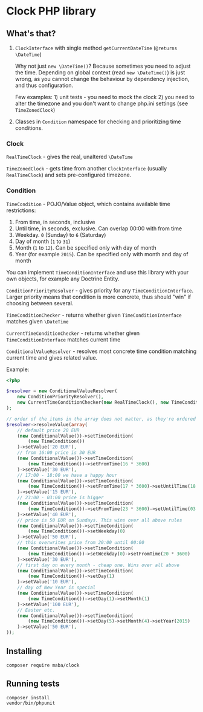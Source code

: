 # Clock PHP library

## What's that?

1. `ClockInterface` with single method `getCurrentDateTime` (`@returns \DateTime`)

    Why not just `new \DateTime()`? Because sometimes you need to adjust the time.
    Depending on global context (read `new \DateTime()`) is just wrong,
    as you cannot change the behaviour by dependency injection, and thus configuration.
    
    Few examples: 1) unit tests - you need to mock the clock
    2) you need to alter the timezone and you don't want to change php.ini settings (see `TimeZonedClock`)
    
2. Classes in `Condition` namespace for checking and prioritizing time conditions.

### Clock
 
`RealTimeClock` - gives the real, unaltered `\DateTime`

`TimeZonedClock` - gets time from another `ClockInterface` (usually `RealTimeClock`) and sets pre-configured timezone.

### Condition

`TimeCondition` - POJO/Value object, which contains available time restrictions:

1. From time, in seconds, inclusive
2. Until time, in seconds, exclusive. Can overlap 00:00 with from time
3. Weekday. `0` (Sunday) to `6` (Saturday)
4. Day of month (`1` to `31`)
5. Month (`1` to `12`). Can be specified only with day of month
6. Year (for example `2015`). Can be specified only with month and day of month

You can implement `TimeConditionInterface` and use this library with your own objects, for example any Doctrine Entity.

`ConditionPriorityResolver` - gives priority for any `TimeConditionInterface`.
Larger priority means that condition is more concrete, thus should "win" if choosing between several.

`TimeConditionChecker` - returns whether given `TimeConditionInterface` matches given `\DateTime`

`CurrentTimeConditionChecker` - returns whether given `TimeConditionInterface` matches current time

`ConditionalValueResolver` - resolves most concrete time condition matching current time and gives related value.

Example:

```php
<?php

$resolver = new ConditionalValueResolver(
    new ConditionPriorityResolver(),
    new CurrentTimeConditionChecker(new RealTimeClock(), new TimeConditionChecker())
);

// order of the items in the array does not matter, as they're ordered by priorities
$resolver->resolveValue(array(
    // default price 20 EUR
    (new ConditionalValue())->setTimeCondition(
        (new TimeCondition())
    )->setValue('20 EUR'),
    // from 16:00 price is 30 EUR
    (new ConditionalValue())->setTimeCondition(
        (new TimeCondition())->setFromTime(16 * 3600)   
    )->setValue('30 EUR'),
    // 17:00 - 18:00 we have a happy hour
    (new ConditionalValue())->setTimeCondition(
        (new TimeCondition())->setFromTime(17 * 3600)->setUntilTime(18 * 3600) 
    )->setValue('15 EUR'),
    // 23:00 - 03:00 price is bigger
    (new ConditionalValue())->setTimeCondition(
        (new TimeCondition())->setFromTime(23 * 3600)->setUntilTime(03 * 3600) 
    )->setValue('40 EUR'),
    // price is 50 EUR on Sundays. This wins over all above rules
    (new ConditionalValue())->setTimeCondition(
        (new TimeCondition())->setWeekday(0) 
    )->setValue('50 EUR'),
    // this overwrites price from 20:00 until 00:00
    (new ConditionalValue())->setTimeCondition(
        (new TimeCondition())->setWeekday(0)->setFromTime(20 * 3600) 
    )->setValue('30 EUR'),
    // first day on every month - cheap one. Wins over all above
    (new ConditionalValue())->setTimeCondition(
        (new TimeCondition())->setDay(1) 
    )->setValue('10 EUR'),
    // day of New Year is special
    (new ConditionalValue())->setTimeCondition(
        (new TimeCondition())->setDay(1)->setMonth(1) 
    )->setValue('100 EUR'),
    // Easter etc.
    (new ConditionalValue())->setTimeCondition(
        (new TimeCondition())->setDay(5)->setMonth(4)->setYear(2015) 
    )->setValue('50 EUR'),
));
```

## Installing

```
composer require maba/clock
```

## Running tests

```
composer install
vendor/bin/phpunit
```
